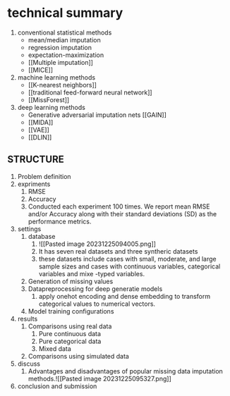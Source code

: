 # technical summary
1. conventional statistical methods
	+ mean/median imputation
	+ regression imputation
	+ expectation-maximization
	+ [[Multiple imputation]]
	+ [[MICE]]
2. machine learning methods
	+ [[K-nearest neighbors]]
	+ [[traditional feed-forward neural network]]
	+ [[MissForest]]
3. deep learning methods
	+ Generative adversarial imputation nets [[GAIN]]
	+ [[MIDA]]
	+ [[VAE]]
	+ [[DLIN]]
## STRUCTURE
1. Problem definition
2. expriments
	1. RMSE
	2. Accuracy
	3. Conducted each experiment 100 times. We report mean RMSE and/or Accuracy along with their standard deviations (SD) as the performance metrics.
3. settings
	1. database
		1. ![[Pasted image 20231225094005.png]]
		2. It has seven real datasets and three syntheric datasets
		3. these datasets include cases with small, moderate, and large sample sizes and cases with continuous variables, categorical variables and mixe -typed variables.
	3. Generation of missing values
	4. Datapreprocessing for deep generatie models
		1. apply onehot encoding and dense embedding to transform categorical values to numerical vectors.
	5. Model training configurations
4. results
	1. Comparisons using real data
		1. Pure continuous data
		2. Pure categorical data
		3. Mixed data
	2. Comparisons using simulated data
5. discuss
	1. Advantages and disadvantages of popular missing data imputation methods.![[Pasted image 20231225095327.png]]
6. conclusion and submission
